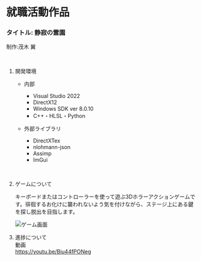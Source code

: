 # 就職活動作品

### タイトル: 静寂の霊園
制作:茂木 翼


<br>

1. 開発環境
    * 内部
        * Visual Studio 2022
        * DirectX12
        * Windows SDK ver 8.0.10
        * C++・HLSL・Python    
      
    * 外部ライブラリ
        * DirectXTex
        * nlohmann-json
        * Assimp
        * ImGui

<br>

2. ゲームについて

    キーボードまたはコントローラーを使って遊ぶ3Dホラーアクションゲームです。徘徊するお化けに襲われないよう気を付けながら、ステージ上にある鍵を探し脱出を目指します。


    <img src="https://drive.google.com/file/d/1oILEj-ONgwoLgFLKqj8YmykW58Gk4Uul/view?usp=sharing" alt="ゲーム画面">

    <br>


3. 進捗について    
    動画  
    https://youtu.be/Biu44fPONeg
